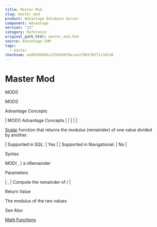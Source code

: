 ```yaml
---
title: Master Mod
slug: master_mod
product: Advantage Database Server
component: Advantage
version: "12"
category: Reference
original_path_html: master_mod.htm
source: Advantage CHM
tags:
  - master
checksum: ee055d986bc25593b0f8acae1f861f02f1c3d130
---
```


# Master Mod

MOD()

MOD()

Advantage Concepts

| MOD()  Advantage Concepts |  |  |  |  |

[Scalar](master_supported_scalar_functions.md) function that returns the modulus (remainder) of one value divided by another.

| Supported in SQL: | Yes |
| Supported in Navigational: | No |

Syntax

MOD( <nInt1>, <nInt2> ) à nRemainder

Parameters

| <nInt1>, <nInt2> | Compute the remainder of <nInt1> / <nInt2> |

Return Value

The modulus of the two values

See Also

[Math Functions](master_math_functions.md)
